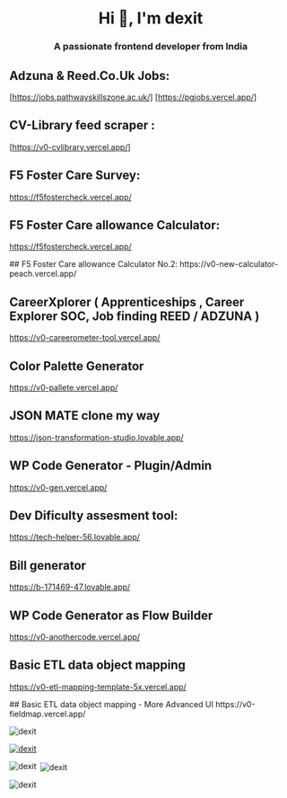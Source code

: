 <h1 align="center">Hi 👋, I'm dexit</h1>
<h3 align="center">A passionate frontend developer from India</h3>

## Adzuna & Reed.Co.Uk Jobs:
[https://jobs.pathwayskillszone.ac.uk/] 
 [https://pgjobs.vercel.app/]
 
## CV-Library feed scraper :
[https://v0-cvlibrary.vercel.app/]


## F5 Foster Care Survey:
https://f5fostercheck.vercel.app/

## F5 Foster Care allowance Calculator:
https://f5fostercheck.vercel.app/
<p align="left">
## F5 Foster Care allowance Calculator No.2:
https://v0-new-calculator-peach.vercel.app/

## CareerXplorer ( Apprenticeships , Career Explorer SOC, Job finding REED / ADZUNA )
https://v0-careerometer-tool.vercel.app/

## Color Palette Generator
https://v0-pallete.vercel.app/

## JSON MATE clone my way
https://json-transformation-studio.lovable.app/

## WP Code Generator - Plugin/Admin 
https://v0-gen.vercel.app/

## Dev Dificulty assesment tool:
https://tech-helper-56.lovable.app/

## Bill generator
https://b-171469-47.lovable.app/

## WP Code Generator as Flow Builder
https://v0-anothercode.vercel.app/

## Basic ETL data object mapping
https://v0-etl-mapping-template-5x.vercel.app/
</p>
<p align="left">
## Basic ETL data object mapping - More Advanced UI 
https://v0-fieldmap.vercel.app/
</p>
<p align="left"> <img src="https://komarev.com/ghpvc/?username=dexit&label=Profile%20views&color=0e75b6&style=flat" alt="dexit" /> </p>

<p align="left"> <a href="https://github.com/ryo-ma/github-profile-trophy"><img src="https://github-profile-trophy.vercel.app/?username=dexit" alt="dexit" /></a> </p>

<p><img align="left" src="https://github-readme-stats.vercel.app/api/top-langs?username=dexit&show_icons=true&locale=en&layout=compact" alt="dexit" /></p>

<p>&nbsp;<img align="center" src="https://github-readme-stats.vercel.app/api?username=dexit&show_icons=true&locale=en" alt="dexit" /></p>

<p><img align="center" src="https://github-readme-streak-stats.herokuapp.com/?user=dexit&" alt="dexit" /></p>
